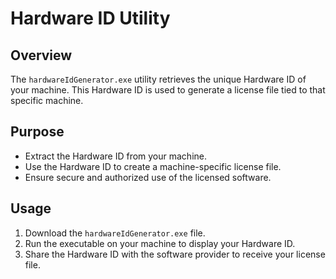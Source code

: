 # Hardware ID Utility  

## Overview  
The `hardwareIdGenerator.exe` utility retrieves the unique Hardware ID of your machine.
This Hardware ID is used to generate a license file tied to that specific machine.  

## Purpose  
- Extract the Hardware ID from your machine.  
- Use the Hardware ID to create a machine-specific license file.  
- Ensure secure and authorized use of the licensed software.  

## Usage  
1. Download the `hardwareIdGenerator.exe` file.  
2. Run the executable on your machine to display your Hardware ID.  
3. Share the Hardware ID with the software provider to receive your license file.  
